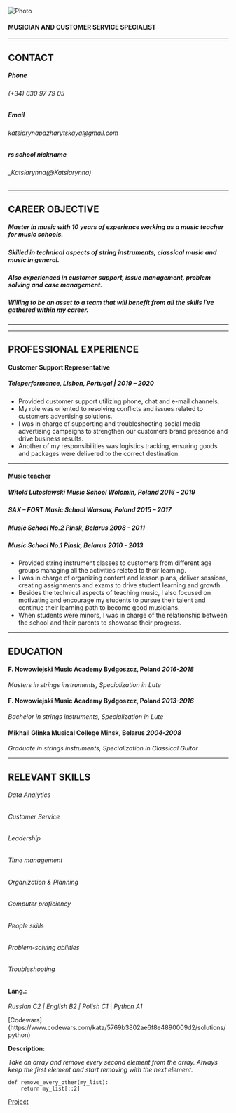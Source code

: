     
![Photo](https://images.app.goo.gl/UeBD5CLRVVoMNUpK9)
#### MUSICIAN AND CUSTOMER SERVICE SPECIALIST
___
	

## CONTACT
	

##### Phone 
###### _(+34) 630 97 79 05_
##### Email
###### _katsiarynapazharytskaya@gmail.com_
##### rs school nickname
###### _Katsiarynna(@Katsiarynna)
	
---
## CAREER OBJECTIVE
##### Master in music with 10 years of experience working as a music teacher for music schools. 
##### Skilled in technical aspects of string instruments, classical music and music in general. 
##### Also experienced in customer support, issue management, problem solving and case management.  
##### Willing to be an asset to a team that will benefit from all the skills I´ve gathered within my career.
---
---
## PROFESSIONAL EXPERIENCE
#### Customer Support Representative
##### Teleperformance, Lisbon, Portugal | 2019 – 2020
+ Provided customer support utilizing phone, chat and e-mail channels.
+ My role was oriented to resolving conflicts 
 and issues related to customers advertising solutions.
+ I was in charge of supporting and troubleshooting social media advertising campaigns 
 to strengthen our customers brand presence and drive business results.
+ Another of my responsibilities was logistics tracking, ensuring goods 
 and packages were delivered to the correct destination.
---
#### Music teacher
##### Witold Lutoslawski Music School   Wolomin, Poland  _2016 - 2019_
##### SAX – FORT Music School               Warsaw, Poland  _2015 – 2017_
##### Music School No.2                                 Pinsk, Belarus  _2008 - 2011_
##### Music School No.1                                 Pinsk, Belarus  _2010 - 2013_
	

+	Provided string instrument classes 
 to customers from different age groups managing all the activities related to their learning.
+	I was in charge of organizing content and lesson plans, deliver sessions, creating assignments and exams to drive student learning and growth.
+	Besides the technical aspects of teaching music,  I also focused on motivating and encourage my students to pursue their talent  and continue their learning path to become good musicians. 
+	When students were minors, I was in charge of the relationship between the school and their parents to showcase their progress.
	

---
	

## EDUCATION
	
#### F. Nowowiejski Music Academy Bydgoszcz, Poland _2016-2018_
_Masters in strings instruments, Specialization in Lute_
	
#### F. Nowowiejski Music Academy Bydgoszcz, Poland _2013-2016_
_Bachelor in strings instruments, Specialization in Lute_
	
#### Mikhail Glinka Musical College Minsk, Belarus  _2004-2008_
_Graduate in strings instruments, Specialization in Classical Guitar_
	
---
## RELEVANT SKILLS
	
###### Data Analytics 
###### Customer Service
###### Leadership
###### Time management
###### Organization & Planning
###### Computer proficiency
###### People skills
###### Problem-solving abilities
###### Troubleshooting
	
#### Lang.: 
_Russian C2 | English B2 | Polish C1_
| _Python A1_
<P/>[Codewars](https://www.codewars.com/kata/5769b3802ae6f8e4890009d2/solutions/python)

__Description:__

_Take an array and remove every second element from the array.
Always keep the first element and start removing with the next element._
	
```
def remove_every_other(my_list):
    return my_list[::2]
```
[Project](https://github.com/Katsiarynna/rsschool-cv)
